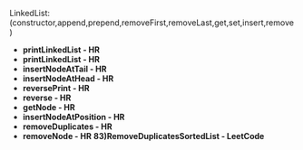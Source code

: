 LinkedList:(constructor,append,prepend,removeFirst,removeLast,get,set,insert,remove)
- **printLinkedList - HR**
- **printLinkedList - HR**
- **insertNodeAtTail - HR**
- **insertNodeAtHead - HR**
- **reversePrint - HR**
- **reverse - HR**
- **getNode - HR**
- **insertNodeAtPosition - HR**
- **removeDuplicates - HR**
- **removeNode - HR**
  **83)RemoveDuplicatesSortedList - LeetCode**

[//]: # (  203&#41;removeElements - LeetCode)

[//]: # (  21&#41;mergeTwoLists - LeetCode)

[//]: # (  234&#41;isPalindrome - LeetCode)

[//]: # (  206&#41;reverseList - LeetCode)

[//]: # (  1836&#41;removeDuplicatesUnsorted - LeetCode)

[//]: # (  141&#41;LinkedListCycle - LeetCode)

[//]: # (  140&#41;getIntersectionNode - Leetcode)